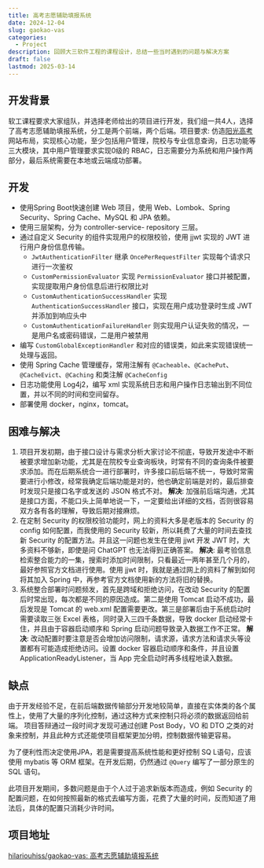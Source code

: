 ```yaml
---
title: 高考志愿辅助填报系统
date: 2024-12-04
slug: gaokao-vas
categories:
  - Project
description: 回顾大三软件工程的课程设计，总结一些当时遇到的问题与解决方案
draft: false
lastmod: 2025-03-14
---
```


## 开发背景

软工课程要求大家组队，并选择老师给出的项目进行开发，我们组一共4人，选择了高考志愿辅助填报系统，分工是两个前端，两个后端。项目要求: 仿造[阳光高考 ]([阳光高考_教育部高校招生阳光工程指定平台](https://gaokao.chsi.com.cn/))网站布局，实现核心功能，至少包括用户管理，院校与专业信息查询，日志功能等三大模块，其中用户管理要求实现0级的 RBAC，日志需要分为系统和用户操作两部分，最后系统需要在本地或云端成功部署。

## 开发

- 使用Spring Boot快速创建 Web 项目，使用 Web、Lombok、Spring Security、Spring Cache、MySQL 和 JPA 依赖。
- 使用三层架构，分为 controller-service- repository 三层。
- 通过自定义 Security 的组件实现用户的权限校验，使用 jjwt 实现的 JWT 进行用户身份信息传输。
	- `JwtAuthenticationFilter` 继承 `OncePerRequestFilter` 实现每个请求只进行一次鉴权
	- `CustomPermissionEvaluator` 实现 `PermissionEvaluator` 接口并被配置，实现提取用户身份信息后进行权限比对
	- `CustomAuthenticationSuccessHandler` 实现 `AuthenticationSuccessHandler` 接口，实现在用户成功登录时生成 JWT 并添加到响应头中
	- `CustomAuthenticationFailureHandler` 则实现用户认证失败的情况，一是用户名或密码错误，二是用户被禁用
- 编写 `CustomGlobalExceptionHandler` 和对应的错误类，如此来实现错误统一处理与返回。
- 使用 Spring Cache 管理缓存，常用注解有 `@Cacheable`、`@CachePut`、`@CacheEvict`、`@Caching` 和类注解 `@CacheConfig`
- 日志功能使用 Log4j2，编写 xml 实现系统日志和用户操作日志输出到不同位置，并以不同的时间和空间留存。
- 部署使用 docker，nginx，tomcat。

## 困难与解决

1. 项目开发初期，由于接口设计与需求分析大家讨论不彻底，导致开发途中不断被要求增加新功能，尤其是在院校专业查询板块，时常有不同的查询条件被要求添加。而在后期系统合一进行部署时，许多接口前后端不统一，导致时常需要进行小修改，经常我确定后端功能是对的，他也确定前端是对的，最后排查时发现只是接口名字或发送的 JSON 格式不对。
	**解决**: 加强前后端沟通，尤其是接口方面，不能口头上简单地说一下，一定要给出详细的文档，否则很容易双方各有各的理解，导致后期对接麻烦。
1. 在定制 Security 的权限校验功能时，网上的资料大多是老版本的 Security 的 config 如何配置，而我使用的 Security 较新，所以耗费了大量的时间去查找新 Security 的配置方法。并且这一问题也发生在使用 jjwt 开发 JWT 时，大多资料不够新，即使是问 ChatGPT 也无法得到正确答案。
	**解决**: 最考验信息检索整合能力的一集，搜索时添加时间限制，只看最近一两年甚至几个月的，最好参照官方文档进行使用。使用 jjwt 时，我就是通过网上的资料了解到如何将其加入 Spring 中，再参考官方文档使用新的方法将旧的替换。
3. 系统整合部署时问题频发，首先是跨域和拒绝访问，在改动 Security 的配置后时常出现，每次都是不同的原因造成。第二是使用 Tomcat 启动不成功，最后发现是 Tomcat 的 web.xml 配置需要更改。第三是部署后由于系统启动时需要读取三张 Excel 表格，同时录入三四千条数据，导致 docker 启动经常卡住，并且由于容器启动顺序和 Spring 启动问题导致录入数据工作不正常。
	**解决**: 改动配置时要注意是否会增加访问限制，请求源，请求方法和请求头等设置都有可能造成拒绝访问。设置 docker 容器启动顺序和条件，并且设置 ApplicationReadyListener，当 App 完全启动时再多线程地读入数据。

## 缺点

由于开发经验不足，在前后端数据传输部分开发地较简单，直接在实体类的各个属性上，使用了大量的序列化控制，通过这种方式来控制只将必须的数据返回给前端。
项目答辩通过一段时间才发现可通过创建 Post Body，VO 和 DTO 之类的对象来控制，并且此种方式还能使项目框架更加分明，控制数据传输更容易。

为了便利性而决定使用JPA，若是需要提高系统性能和更好控制 SQ L语句，应该使用 mybatis 等 ORM 框架。在开发后期，仍然通过 `@Query` 编写了一部分原生的 SQL 语句。

此项目开发期间，多数问题是由于个人过于追求新版本而造成，例如 Security 的配置问题，在如何按照最新的格式去编写方面，花费了大量的时间，反而知道了用法后，具体的配置只消耗少许时间。

## 项目地址

[hilariouhiss/gaokao-vas: 高考志愿辅助填报系统](https://github.com/hilariouhiss/gaokao-vas)